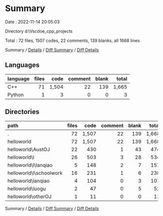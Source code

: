# Summary

Date : 2022-11-14 20:05:03

Directory d:\\Vscdoe_cpp_projects

Total : 72 files,  1507 codes, 22 comments, 139 blanks, all 1668 lines

Summary / [Details](details.md) / [Diff Summary](diff.md) / [Diff Details](diff-details.md)

## Languages
| language | files | code | comment | blank | total |
| :--- | ---: | ---: | ---: | ---: | ---: |
| C++ | 71 | 1,504 | 22 | 139 | 1,665 |
| Python | 1 | 3 | 0 | 0 | 3 |

## Directories
| path | files | code | comment | blank | total |
| :--- | ---: | ---: | ---: | ---: | ---: |
| . | 72 | 1,507 | 22 | 139 | 1,668 |
| helloworld | 72 | 1,507 | 22 | 139 | 1,668 |
| helloworld\\AustOJ | 22 | 430 | 1 | 43 | 474 |
| helloworld\\l | 26 | 503 | 3 | 28 | 534 |
| helloworld\\l\\lanqiao | 5 | 148 | 2 | 7 | 157 |
| helloworld\\l\\schoolwork | 16 | 231 | 1 | 6 | 238 |
| helloworld\\lanqiao | 4 | 104 | 0 | 3 | 107 |
| helloworld\\luogu | 2 | 47 | 0 | 5 | 52 |
| helloworld\\otherOJ | 1 | 11 | 0 | 0 | 11 |

Summary / [Details](details.md) / [Diff Summary](diff.md) / [Diff Details](diff-details.md)